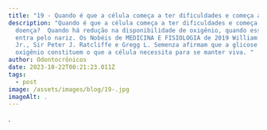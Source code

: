 ```yaml
---
title: "19 - Quando é que a célula começa a ter dificuldades e começa a doença? "
description: "Quando é que a célula começa a ter dificuldades e começa a
  doença?  Quando há redução na disponibilidade de oxigênio, quando esse não
  entra pelo nariz. Os Nobéis de MEDICINA E FISIOLOGIA de 2019 William G. Kaelin
  Jr., Sir Peter J. Ratcliffe e Gregg L. Semenza afirmam que a glicose e o
  oxigênio constituem o que a célula necessita para se manter viva. "
author: Odontocrônicos
date: 2023-10-22T00:21:23.011Z
tags:
  - post
image: /assets/images/blog/19-.jpg
imageAlt: .
---
```

.